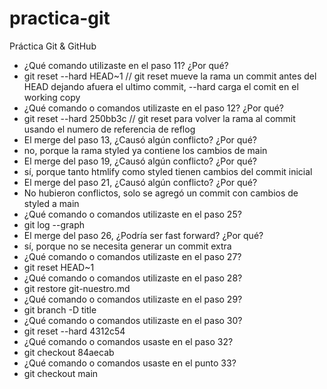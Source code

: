 # practica-git
Práctica Git &amp; GitHub

- ¿Qué comando utilizaste en el paso 11? ¿Por qué?
- git reset --hard HEAD~1 // git reset mueve la rama un commit antes del HEAD dejando afuera el ultimo commit, --hard carga el comit en el working copy
- ¿Qué comando o comandos utilizaste en el paso 12? ¿Por qué?
- git reset --hard 250bb3c // git reset para volver la rama al commit usando el numero de referencia de reflog
- El merge del paso 13, ¿Causó algún conflicto? ¿Por qué?
- no, porque la rama styled ya contiene los cambios de main 
- El merge del paso 19, ¿Causó algún conflicto? ¿Por qué?
- sí, porque tanto htmlify como styled tienen cambios del commit inicial
- El merge del paso 21, ¿Causó algún conflicto? ¿Por qué?
- No hubieron conflictos, solo se agregó un commit con cambios de styled a main 
- ¿Qué comando o comandos utilizaste en el paso 25?
- git log --graph
- El merge del paso 26, ¿Podría ser fast forward? ¿Por qué?
- sí, porque no se necesita generar un commit extra
- ¿Qué comando o comandos utilizaste en el paso 27?
- git reset HEAD~1 
- ¿Qué comando o comandos utilizaste en el paso 28?
-  git restore git-nuestro.md
- ¿Qué comando o comandos utilizaste en el paso 29?
- git branch -D title
- ¿Qué comando o comandos utilizaste en el paso 30?
- git reset --hard 4312c54
- ¿Qué comando o comandos usaste en el paso 32?
- git checkout 84aecab    
- ¿Qué comando o comandos usaste en el punto 33?
- git checkout main

